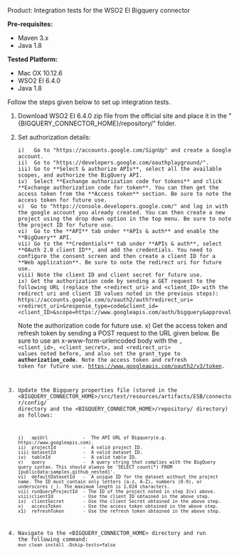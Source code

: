 Product: Integration tests for the WSO2 EI Bigquery connector

**Pre-requisites:**

 - Maven 3.x
 - Java 1.8

**Tested Platform:**

 - Mac OX 10.12.6
 - WSO2 EI 6.4.0
 - Java 1.8

Follow the steps given below to set up integration tests.

 1. Download WSO2 EI 6.4.0 zip file from the official site and place it in the "{BIGQUERY_CONNECTOR_HOME}/repository/" folder.

 2. Set authorization details:
 
        i)   Go to "https://accounts.google.com/SignUp" and create a Google account.
        ii)  Go to "https://developers.google.com/oauthplayground/".
        iii) Go to **Select & authorize APIs**, select all the available scopes, and authorize the BigQuery API.
        iv)  Select **Exchange authorization code for tokens** and click **Exchange authorization code for token**. You can then get the access token from the **Access token** section. Be sure to note the access token for future use.
        v)  Go to "https://console.developers.google.com/" and log in with the google account you already created. You can then create a new project using the drop down option in the top menu. Be sure to note the project ID for future use. 
        vi)  Go to the **API** tab under **APIs & auth** and enable the **BigQuery** API.
        vii) Go to the **Credentials** tab under **APIs & auth**, select **OAuth 2.0 client ID**, and add the credentials. You need to configure the consent screen and then create a client ID for a **Web application**. Be sure to note the redirect uri for future use.
        viii) Note the client ID and client secret for future use.
        ix) Get the authorization code by sending a GET request to the following URL (replace the <redirect_uri> and <client_ID> with the redirect uri and client ID values noted in the previous steps): https://accounts.google.com/o/oauth2/auth?redirect_uri=<redirect_uri>&response_type=code&client_id=<client_ID>&scope=https://www.googleapis.com/auth/bigquery&approval_prompt=force&access_type=offline.
      Note the authorization code for future use.
        x)   Get the access token and refresh token by sending a POST request to the URL given below. Be sure to use an x-www-form-urlencoded body with the <code>, <client_id>, <client_secret>, and <redirect_uri> values noted before, and also set the grant_type to **authorization_code**. Note the access token and refresh token for future use. https://www.googleapis.com/oauth2/v3/token.
 
 3. Update the Bigquery properties file (stored in the <BIGQUERY_CONNECTOR_HOME>/src/test/resources/artifacts/ESB/connector/config/ directory and the <BIGQUERY_CONNECTOR_HOME>/repository/ directory) as follows:

        i)   apiUrl             -  The API URL of Bigquery(e.g. https://www.googleapis.com).
        ii)  projectId          -  A valid project ID.
        iii) datasetId          -  A valid dataset ID. 
        iv)  tableId            -  A valid table ID.
        v)   query              -  A query string that complies with the BigQuery query syntax. This should always be 'SELECT count(*) FROM [publicdata:samples.github_nested]'.   
        vi)  defaultDatasetId   -  A unique ID for the dataset without the project name. The ID must contain only letters (a-z, A-Z), numbers (0-9), or underscores (_). The maximum length is 1,024 characters.
        vii) runQueryProjectId  - The ID of the project noted in step 3(v) above. 
        viii)clientId           - Use the client ID obtained in the above step.
        ix)  clientSecret       - Use the client Secret obtained in the above step.
        x)   accessToken        - Use the access token obtained in the above step.
        x1)  refreshToken       - Use the refresh token obtained in the above step.

 4. Navigate to the <BIGQUERY_CONNECTOR_HOME> directory and run the following command:
    ```mvn clean install -Dskip-tests=false```
